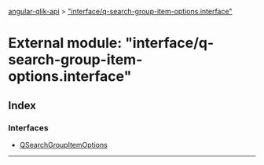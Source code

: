 [angular-qlik-api](../README.md) > ["interface/q-search-group-item-options.interface"](../modules/_interface_q_search_group_item_options_interface_.md)

# External module: "interface/q-search-group-item-options.interface"

## Index

### Interfaces

* [QSearchGroupItemOptions](../interfaces/_interface_q_search_group_item_options_interface_.qsearchgroupitemoptions.md)

---

